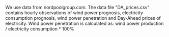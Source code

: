 We use data from nordpoolgroup.com.
The data file "DA_prices.csv" contains hourly observations of wind power prognosis, electricity consumption prognosis, wind power penetration and Day-Ahead prices of electricity.
Wind power penetration is calculated as: wind power production / electricity consumption * 100%

